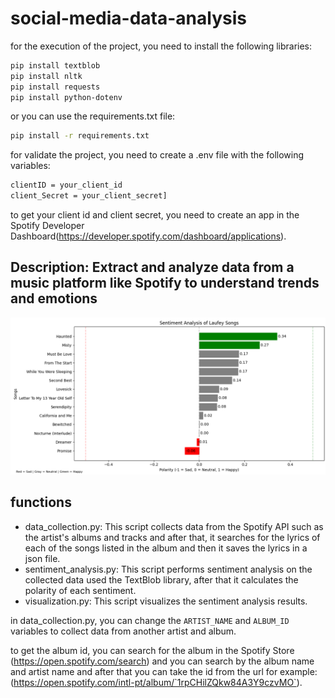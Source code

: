 # social-media-data-analysis

for the execution of the project, you need to install the following libraries:

```bash
pip install textblob
pip install nltk
pip install requests
pip install python-dotenv
```
or you can use the requirements.txt file:

```bash
pip install -r requirements.txt
```
for validate the project, you need to create a .env file with the following variables:

```bash
clientID = your_client_id
client_Secret = your_client_secret]
```
to get your client id and client secret, you need to create an app in the Spotify Developer Dashboard(https://developer.spotify.com/dashboard/applications).

## Description: Extract and analyze data from a music platform like Spotify to understand trends and emotions

![image](Data/evidences/analysis.png)

## functions

- data_collection.py: This script collects data from the Spotify API such as the artist's albums and tracks and after that, it searches for the lyrics of each of the songs listed in the album and then it saves the lyrics in a json file.
- sentiment_analysis.py: This script performs sentiment analysis on the collected data used the TextBlob library, after that it calculates the polarity of each sentiment.
- visualization.py: This script visualizes the sentiment analysis results.

in data_collection.py, you can change the `ARTIST_NAME` and `ALBUM_ID` variables to collect data from another artist and album.

to get the album id, you can search for the album in the Spotify Store (https://open.spotify.com/search) and you can search by the album name and artist name and after that you can take the id from the url for example: (https://open.spotify.com/intl-pt/album/`1rpCHilZQkw84A3Y9czvMO`).
